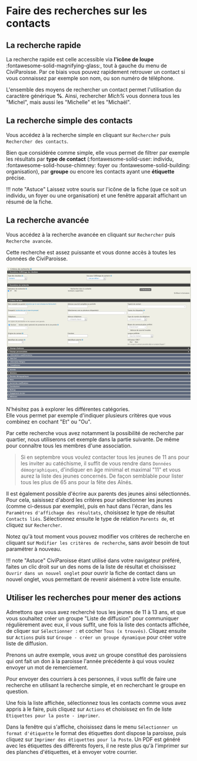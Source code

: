 # Faire des recherches sur les contacts

## La recherche rapide

La recherche rapide est celle accessible via **l'icône de loupe** :fontawesome-solid-magnifying-glass:, tout à gauche du menu de CiviParoisse.
Par ce biais vous pouvez rapidement retrouver un contact si vous connaissez par exemple son nom, ou son numéro de téléphone.

L'ensemble des moyens de rechercher un contact permet l'utilisation du caractère générique **%**. Ainsi, rechercher *Mich%* vous donnera tous les "Michel", mais aussi les "Michelle" et les "Michaël".

## La recherche simple des contacts

Vous accédez à la recherche simple en cliquant sur `Rechercher` puis `Rechercher des contacts`.

Bien que considérée comme simple, elle vous permet de filtrer par exemple les résultats par **type de contact** (:fontawesome-solid-user: individu, :fontawesome-solid-house-chimney: foyer ou :fontawesome-solid-building: organisation), par **groupe** ou encore les contacts ayant une **étiquette** précise.

!!! note "Astuce"
    Laissez votre souris sur l'icône de la fiche (que ce soit un individu, un foyer ou une organisation) et une fenêtre apparait affichant un résumé de la fiche.

## La recherche avancée

Vous accédez à la recherche avancée en cliquant sur `Rechercher` puis `Recherche avancée`.

Cette recherche est assez puissante et vous donne accès à toutes les données de CiviParoisse.

![recherche avancee](img/recherche_avancee.png)

N'hésitez pas à explorer les différentes catégories.  
Elle vous permet par exemple d'indiquer plusieurs critères que vous combinez en cochant "Et" ou "Ou".

Par cette recherche vous avez notamment la possibilité de recherche par quartier, nous utiliserons cet exemple dans la partie suivante. De même pour connaître tous les membres d'une association.

> Si en septembre vous voulez contacter tous les jeunes de 11 ans pour les inviter au catéchisme, il suffit de vous rendre dans `Données démographiques`, d'indiquer en âge minimal et maximal "11" et vous aurez la liste des jeunes concernés. De façon semblable pour lister tous les plus de 65 ans pour la fête des Aînés.

Il est également possible d'écrire aux parents des jeunes ainsi sélectionnés. Pour cela, saisissez d'abord les critères pour sélectionner les jeunes (comme ci-dessus par exemple), puis en haut dans l'écran, dans les `Paramètres d'affichage des résultats`, choisissez le type de résultat `Contacts liés`. Sélectionnez ensuite le type de relation `Parents de`, et cliquez sur `Rechercher`.

Notez qu'à tout moment vous pouvez modifier vos critères de recherche en cliquant sur `Modifier les critères de recherche`, sans avoir besoin de tout paramétrer à nouveau.

!!! note "Astuce"
    CiviParoisse étant utilisé dans votre navigateur préféré, faites un clic droit sur un des noms de la liste de résultat et choisissez `Ouvrir dans un nouvel onglet` pour ouvrir la fiche de contact dans un nouvel onglet, vous permettant de revenir aisément à votre liste ensuite.

## Utiliser les recherches pour mener des actions

Admettons que vous avez recherché tous les jeunes de 11 à 13 ans, et que vous souhaitez créer un groupe "Liste de diffusion" pour communiquer régulièrement avec eux, il vous suffit, une fois la liste des contacts affichée, de cliquer sur `Sélectionner :` et cocher `Tous (x trouvés)`. Cliquez ensuite sur `Actions` puis sur `Groupe - créer un groupe dynamique` pour créer votre liste de diffusion.

Prenons un autre exemple, vous avez un groupe constitué des paroissiens qui ont fait un don à la paroisse l'année précédente à qui vous voulez envoyer un mot de remerciement.

Pour envoyer des courriers à ces personnes, il vous suffit de faire une recherche en utilisant la recherche simple, et en recherchant le groupe en question.

Une fois la liste affichée, sélectionnez tous les contacts comme vous avez appris à le faire, puis cliquez sur `Actions` et choisissez en fin de liste `Etiquettes pour la poste - imprimer`.

Dans la fenêtre qui s'affiche, choisissez dans le menu `Sélectionner un format d'étiquette` le format des étiquettes dont dispose la paroisse, puis cliquez sur `Imprimer des étiquettes pour la Poste`. Un PDF est généré avec les étiquettes des différents foyers, il ne reste plus qu'à l'imprimer sur des planches d'étiquettes, et à envoyer votre courrier.
